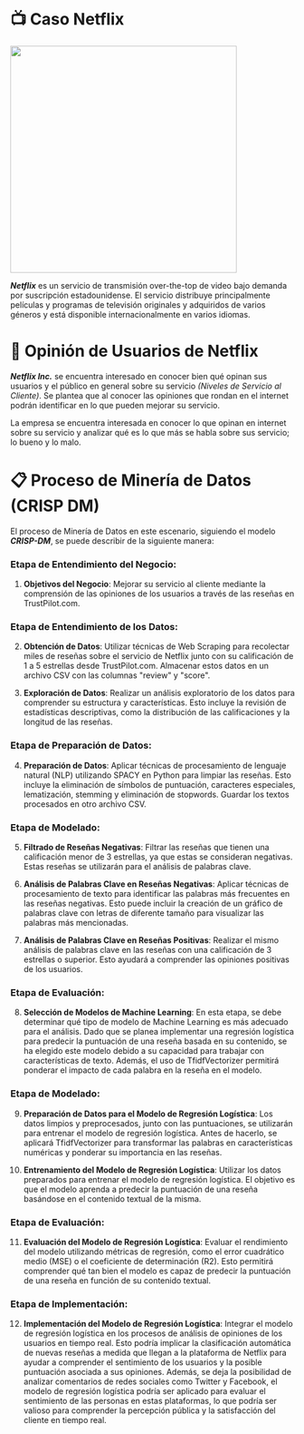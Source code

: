 # **📺 Caso Netflix**

<img src="https://upload.wikimedia.org/wikipedia/commons/thumb/7/7a/Logonetflix.png/800px-Logonetflix.png" width=400px/>

***Netflix*** es un servicio de transmisión over-the-top de video bajo demanda por suscripción estadounidense. El servicio distribuye principalmente películas y programas de televisión originales y adquiridos de varios géneros y está disponible internacionalmente en varios idiomas.

# **💬 Opinión de Usuarios de Netflix**

***Netflix Inc.*** se encuentra interesado en conocer bien qué opinan sus usuarios y el público en general sobre su servicio *(Niveles de Servicio al Cliente)*. Se plantea que al conocer las opiniones que rondan en el internet podrán identificar en lo que pueden mejorar su servicio.

La empresa se encuentra interesada en conocer lo que opinan en internet sobre su servicio y analizar qué es lo que más se habla sobre sus servicio; lo bueno y lo malo.

# **📋 Proceso de Minería de Datos (CRISP DM)**

El proceso de Minería de Datos en este escenario, siguiendo el modelo ***CRISP-DM***, se puede describir de la siguiente manera:

### Etapa de Entendimiento del Negocio:

1. **Objetivos del Negocio**: Mejorar su servicio al cliente mediante la comprensión de las opiniones de los usuarios a través de las reseñas en TrustPilot.com.

### Etapa de Entendimiento de los Datos:

2. **Obtención de Datos**: Utilizar técnicas de Web Scraping para recolectar miles de reseñas sobre el servicio de Netflix junto con su calificación de 1 a 5 estrellas desde TrustPilot.com. Almacenar estos datos en un archivo CSV con las columnas "review" y "score".

3. **Exploración de Datos**: Realizar un análisis exploratorio de los datos para comprender su estructura y características. Esto incluye la revisión de estadísticas descriptivas, como la distribución de las calificaciones y la longitud de las reseñas.

### Etapa de Preparación de Datos:

4. **Preparación de Datos**: Aplicar técnicas de procesamiento de lenguaje natural (NLP) utilizando SPACY en Python para limpiar las reseñas. Esto incluye la eliminación de símbolos de puntuación, caracteres especiales, lematización, stemming y eliminación de stopwords. Guardar los textos procesados en otro archivo CSV.

### Etapa de Modelado:

5. **Filtrado de Reseñas Negativas**: Filtrar las reseñas que tienen una calificación menor de 3 estrellas, ya que estas se consideran negativas. Estas reseñas se utilizarán para el análisis de palabras clave.

6. **Análisis de Palabras Clave en Reseñas Negativas**: Aplicar técnicas de procesamiento de texto para identificar las palabras más frecuentes en las reseñas negativas. Esto puede incluir la creación de un gráfico de palabras clave con letras de diferente tamaño para visualizar las palabras más mencionadas.

7. **Análisis de Palabras Clave en Reseñas Positivas**: Realizar el mismo análisis de palabras clave en las reseñas con una calificación de 3 estrellas o superior. Esto ayudará a comprender las opiniones positivas de los usuarios.

### Etapa de Evaluación:

8. **Selección de Modelos de Machine Learning**: En esta etapa, se debe determinar qué tipo de modelo de Machine Learning es más adecuado para el análisis. Dado que se planea implementar una regresión logística para predecir la puntuación de una reseña basada en su contenido, se ha elegido este modelo debido a su capacidad para trabajar con características de texto. Además, el uso de TfidfVectorizer permitirá ponderar el impacto de cada palabra en la reseña en el modelo.

### Etapa de Modelado:

9. **Preparación de Datos para el Modelo de Regresión Logística**: Los datos limpios y preprocesados, junto con las puntuaciones, se utilizarán para entrenar el modelo de regresión logística. Antes de hacerlo, se aplicará TfidfVectorizer para transformar las palabras en características numéricas y ponderar su importancia en las reseñas.

10. **Entrenamiento del Modelo de Regresión Logística**: Utilizar los datos preparados para entrenar el modelo de regresión logística. El objetivo es que el modelo aprenda a predecir la puntuación de una reseña basándose en el contenido textual de la misma.

### Etapa de Evaluación:

11. **Evaluación del Modelo de Regresión Logística**: Evaluar el rendimiento del modelo utilizando métricas de regresión, como el error cuadrático medio (MSE) o el coeficiente de determinación (R2). Esto permitirá comprender qué tan bien el modelo es capaz de predecir la puntuación de una reseña en función de su contenido textual.

### Etapa de Implementación:

12. **Implementación del Modelo de Regresión Logística**: Integrar el modelo de regresión logística en los procesos de análisis de opiniones de los usuarios en tiempo real. Esto podría implicar la clasificación automática de nuevas reseñas a medida que llegan a la plataforma de Netflix para ayudar a comprender el sentimiento de los usuarios y la posible puntuación asociada a sus opiniones. Además, se deja la posibilidad de analizar comentarios de redes sociales como Twitter y Facebook, el modelo de regresión logística podría ser aplicado para evaluar el sentimiento de las personas en estas plataformas, lo que podría ser valioso para comprender la percepción pública y la satisfacción del cliente en tiempo real.
